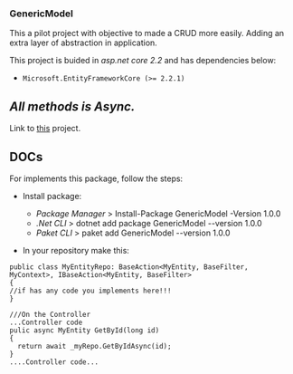 ### GenericModel
This a pilot project with objective to made a CRUD more easily. Adding an extra layer of abstraction in application. 

This project is buided in *asp.net core 2.2* and has dependencies below:
 *     Microsoft.EntityFrameworkCore (>= 2.2.1)

## *All methods is Async.*

Link to [this](https://www.nuget.org/packages/GenericModel/1.0.0) project.


## DOCs

For implements this package, follow the steps:

- Install package:
  * *Package Manager* > Install-Package GenericModel -Version 1.0.0
  * *.Net CLI* > dotnet add package GenericModel --version 1.0.0 
  * *Paket CLI* > paket add GenericModel --version 1.0.0 
  
- In your repository make this:
  
```
public class MyEntityRepo: BaseAction<MyEntity, BaseFilter, MyContext>, IBaseAction<MyEntity, BaseFilter>
{
//if has any code you implements here!!!
}

///On the Controller
...Controller code
pulic async MyEntity GetById(long id)
{
  return await _myRepo.GetByIdAsync(id);
}
....Controller code...
```
